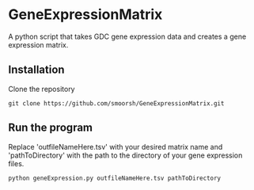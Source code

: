 # GeneExpressionMatrix
A python script that takes GDC gene expression data and creates a gene expression matrix.

## Installation
Clone the repository
```
git clone https://github.com/smoorsh/GeneExpressionMatrix.git
```

## Run the program
Replace 'outfileNameHere.tsv' with your desired matrix name and 'pathToDirectory' with the path to the directory of your gene expression files.
```
python geneExpression.py outfileNameHere.tsv pathToDirectory
```
